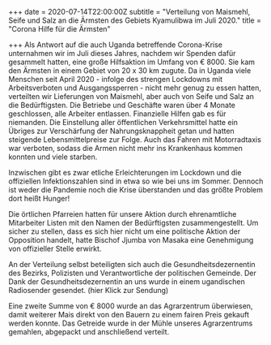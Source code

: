 +++
date = 2020-07-14T22:00:00Z
subtitle = "Verteilung von Maismehl, Seife und Salz an die Ärmsten des Gebiets Kyamulibwa im Juli 2020."
title = "Corona Hilfe für die Ärmsten"

+++
Als Antwort auf die auch Uganda betreffende Corona-Krise unternahmen wir im Juli dieses Jahres, nachdem wir Spenden dafür gesammelt hatten, eine große Hilfsaktion im Umfang von € 8000. Sie kam den Ärmsten in einem Gebiet von 20 x 30 km zugute. Da in Uganda viele Menschen seit April 2020 - infolge des strengen Lockdowns mit Arbeitsverboten und Ausgangssperren - nicht mehr genug zu essen hatten, verteilten wir Lieferungen von Maismehl, aber auch von Seife und Salz an die Bedürftigsten. Die Betriebe und Geschäfte waren über 4 Monate geschlossen, alle Arbeiter entlassen. Finanzielle Hilfen gab es für niemanden. Die Einstellung aller öffentlichen Verkehrsmittel hatte ein Übriges zur Verschärfung der Nahrungsknappheit getan und hatten steigende Lebensmittelpreise zur Folge. Auch das Fahren mit Motorradtaxis war verboten, sodass die Armen nicht mehr ins Krankenhaus kommen konnten und viele starben.

Inzwischen gibt es zwar etliche Erleichterungen im Lockdown und die offiziellen Infektionszahlen sind in etwa so wie bei uns im Sommer. Dennoch ist weder die Pandemie noch die Krise überstanden und das größte Problem dort heißt Hunger!

Die örtlichen Pfarreien hatten für unsere Aktion durch ehrenamtliche Mitarbeiter Listen mit den Namen der Bedürftigsten zusammengestellt. Um sicher zu stellen, dass es sich hier nicht um eine politische Aktion der Opposition handelt, hatte Bischof Jjumba von Masaka eine Genehmigung von offizieller Stelle erwirkt.

An der Verteilung selbst beteiligten sich auch die Gesundheitsdezernentin des Bezirks, Polizisten und Verantwortliche der politischen Gemeinde. Der Dank der Gesundheitsdezernentin an uns wurde in einem ugandischen Radiosender gesendet. (hier Klick zur Sendung)

Eine zweite Summe von € 8000 wurde an das Agrarzentrum überwiesen, damit weiterer Mais direkt von den Bauern zu einem fairen Preis gekauft werden konnte. Das Getreide wurde in der Mühle unseres Agrarzentrums gemahlen, abgepackt und anschließend verteilt.